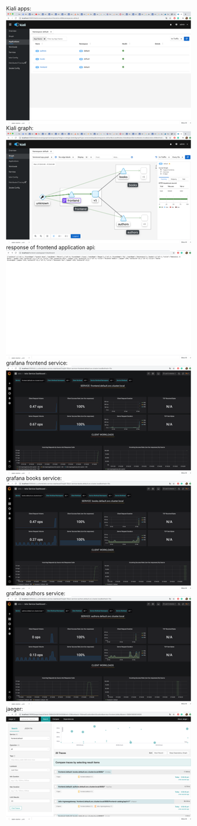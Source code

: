 Kiali apps:
![Image description | width=100](Screen%20Shot%202020-05-02%20at%207.29.35%20AM.png)
Kiali graph:
![Image description | width=100](Screen%20Shot%202020-05-02%20at%207.29.48%20AM.png)
response of frontend application api:
![Image description | width=100](Screen%20Shot%202020-05-02%20at%207.30.49%20AM.png)
grafana frontend service:
![Image description | width=100](Screen%20Shot%202020-05-02%20at%207.46.24%20AM.png)
grafana books service:
![Image description | width=100](Screen%20Shot%202020-05-02%20at%207.46.32%20AM.png)
grafana authors service:
![Image description | width=100](Screen%20Shot%202020-05-02%20at%207.46.59%20AM.png)
jaeger:
![Image description | width=100](Screen%20Shot%202020-05-02%20at%202.54.03%20PM.png)
